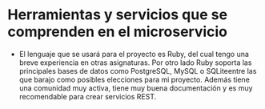 # Herramientas y servicios que se comprenden en el microservicio

* El lenguaje que se usará para el proyecto es Ruby, del cual tengo una breve experiencia en otras asignaturas. Por otro lado Ruby soporta las principales bases de datos como PostgreSQL, MySQL o SQLiteentre las que barajo como posibles elecciones para mi proyecto. Además tiene una comunidad muy activa, tiene muy buena documentación y es muy recomendable para crear servicios REST.
